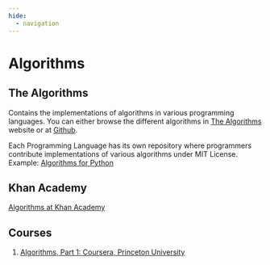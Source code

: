 ```yaml
---
hide:
  - navigation
---
```


# Algorithms
## The Algorithms
Contains the implementations of algorithms in various programming languages. You can either browse the different algorithms in [The Algorithms](https://the-algorithms.com/) website or at [Github](https://github.com/TheAlgorithms).

Each Programming Language has its own repository where programmers contribute implementations of various algorithms under MIT License. Example: [Algorithms for Python](https://github.com/TheAlgorithms/Python)

## Khan Academy
[Algorithms at Khan Academy](https://www.khanacademy.org/computing/computer-science/algorithms)

## Courses
1. [Algorithms, Part 1: Coursera, Princeton University](https://www.coursera.org/learn/algorithms-part1)